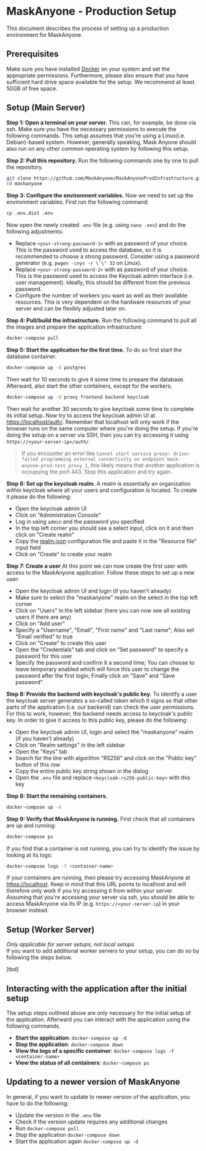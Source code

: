 # MaskAnyone - Production Setup
This document describes the process of setting up a production environment for MaskAnyone.

## Prerequisites
Make sure you have installed [Docker](https://docs.docker.com/get-docker/) on your system and set the appropriate permissions. 
Furthermore, please also ensure that you have sufficient hard drive space available for the setup.
We recommend at least 50GB of free space.

## Setup (Main Server)

**Step 1: Open a terminal on your server.**
This can, for example, be done via ssh. Make sure you have the necessary permissions to execute the following commands.
This setup assumes that you're using a Linux(i.e. Debian)-based system. 
However, generally speaking, Mask Anyone should also run on any other common operating system by following this setup.

**Step 2: Pull this repository.**
Run the following commands one by one to pull the repository.
```bash
git clone https://github.com/MaskAnyone/MaskAnyoneProdInfrastructure.git maskanyone
cd maskanyone
```

**Step 3: Configure the environment variables.**
Now we need to set up the environment variables. First run the following command:
```bash
cp .env.dist .env
```
Now open the newly created `.env` file (e.g. using `nano .env`) and do the following adjustments:
- Replace `<your-strong-password-1>` with as password of your choice. This is the password used to access the database, so it is recommended to choose a strong password. Consider using a password generator (e.g. ``pwgen -cnys -r \`\" 32`` on Linux).
- Replace `<your-strong-password-2>` with as password of your choice. This is the password used to access the Keycloak admin interface (i.e. user management). Ideally, this should be different from the previous password.
- Configure the number of workers you want as well as their available resources. This is very dependent on the hardware resources of your server and can be flexibly adjusted later on.

**Step 4: Pull/build the infrastructure.**
Run the following command to pull all the images and prepare the application infrastructure:
```bash
docker-compose pull
```

**Step 5: Start the application for the first time.**
To do so first start the database container.
```bash
docker-compose up -d postgres
```
Then wait for 10 seconds to give it some time to prepare the database. 
Afterward, also start the other containers, except for the workers.
```bash
docker-compose up -d proxy frontend backend keycloak
```
Then wait for another 30 seconds to give keycloak some time to complete its initial setup.
Now try to access the keycloak admin UI at [https://localhost/auth/](https://localhost/auth/). 
Remember that localhost will only work if the browser runs on the same computer where you're doing the setup.
If you're doing the setup on a server via SSH, then you can try accessing it using `https://<your-server-ip>/auth/`.

> If you encounter an error like `Cannot start service proxy: driver failed programming external connectivity on endpoint mask-anyone-prod-test_proxy_1`, this likely means that another application is occupying the port 443. Stop this application and try again.

**Step 6: Set up the keycloak realm.**
A realm is essentially an organization within keycloak where all your users and configuration is located. 
To create it please do the following:
- Open the keycloak admin UI
- Click on "Administration Console"
- Log in using `admin` and the password you specified
- In the top left corner you should see a select input, click on it and then click on "Create realm"
- Copy the [realm.json](realm.json) configuration file and paste it in the "Resource file" input field
- Click on "Create" to create your realm

**Step 7: Create a user**
At this point we can now create the first user with access to the MaskAnyone application. 
Follow these steps to set up a new user:
- Open the keycloak admin UI and login (if you haven't already)
- Make sure to select the "maskanyone" realm on the select in the top left corner
- Click on "Users" in the left sidebar (here you can now see all existing users if there are any)
- Click on "Add user"
- Specify a "Username", "Email", "First name" and "Last name"; Also set "Email verified" to true
- Click on "Create" to create this user
- Open the "Credentials" tab and click on "Set password" to specify a password for this user
- Specify the password and confirm it a second time; You can choose to leave temporary enabled which will force this user to change the password after the first login; Finally click on "Save" and "Save password"

**Step 8: Provide the backend with keycloak's public key.**
To identify a user the keycloak server generates a so-called token which it signs so that other parts of the application (i.e. our backend) can check the user permissions.
For this to work, however, the backend needs access to keycloak's public key. 
In order to give it access to this public key, please do the following:
- Open the keycloak admin UI, login and select the "maskanyone" realm (if you haven't already)
- Click on "Realm settings" in the left sidebar
- Open the "Keys" tab
- Search for the line with algorithm "RS256" and click on the "Public key" button of this row
- Copy the entire public key string shown in the dialog
- Open the `.env` file and replace `<keycloak-rs256-public-key>` with this key

**Step 8: Start the remaining containers.**
```bash
docker-compose up -d
```

**Step 9: Verify that MaskAnyone is running.**
First check that all containers are up and running:
```bash
docker-compose ps
```
If you find that a container is not running, you can try to identify the issue by looking at its logs:
```bash
docker-compose logs -f <container-name>
```
If your containers are running, then please try accessing MaskAnyone at [https://localhost](https://localhost). 
Keep in mind that this URL points to localhost and will therefore only work if you try accessing it from within your server. 
Assuming that you're accessing your server via ssh, you should be able to access MaskAnyone via its IP (e.g. `https://<your-server-ip`) in your browser instead. 

## Setup (Worker Server)
*Only applicable for server setups, not local setups.* \
If you want to add additional worker servers to your setup, you can do so by following the steps below.

[tbd]

## Interacting with the application after the initial setup
The setup steps outlined above are only necessary for the initial setup of the application.
Afterward you can interact with the application using the following commands.
- **Start the application**: `docker-compose up -d`
- **Stop the application**: `docker-compose down`
- **View the logs of a specific container**: `docker-compose logs -f <container-name>`
- **View the status of all containers**: `docker-compose ps`

## Updating to a newer version of MaskAnyone
In general, if you want to update to newer version of the application, you have to do the following:
- Update the version in the `.env` file
- Check if the version update requires any additional changes
- Run `docker-compose pull`
- Stop the application `docker-compose down`
- Start the application again `docker-compose up -d`

